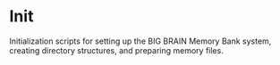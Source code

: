 # Init

Initialization scripts for setting up the BIG BRAIN Memory Bank system, creating directory structures, and preparing memory files.

